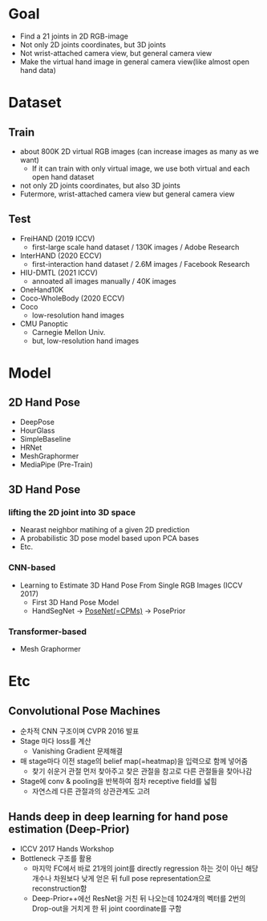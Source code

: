 # Goal
  - Find a 21 joints in 2D RGB-image
  - Not only 2D joints coordinates, but 3D joints
  - Not wrist-attached camera view, but general camera view
  - Make the virtual hand image in general camera view(like almost open hand data)

# Dataset
## Train
- about 800K 2D virtual RGB images (can increase images as many as we want)
  - If it can train with only virtual image, we use both virtual and each open hand dataset
- not only 2D joints coordinates, but also 3D joints
- Futermore, wrist-attached camera view but general camera view
## Test
- FreiHAND (2019 ICCV) 
	- first-large scale hand dataset / 130K images / Adobe Research 
- InterHAND (2020 ECCV) 
	- first-interaction hand dataset / 2.6M images / Facebook Research 
- HIU-DMTL (2021 ICCV) 
	- annoated all images manually / 40K images 
- OneHand10K 
- Coco-WholeBody (2020 ECCV) 
- Coco 
	- low-resolution hand images 
- CMU Panoptic 
	- Carnegie Mellon Univ. 
	- but, low-resolution hand images 

# Model
## 2D Hand Pose
- DeepPose
- HourGlass
- SimpleBaseline
- HRNet
- MeshGraphormer
- MediaPipe (Pre-Train)

## 3D Hand Pose
### lifting the 2D joint into 3D space
-  Nearast neighbor matihing of a given 2D prediction
-  A probabilistic 3D pose model based upon PCA bases
-  Etc.
### CNN-based
- Learning to Estimate 3D Hand Pose From Single RGB Images (ICCV 2017)
  - First 3D Hand Pose Model
  - HandSegNet -> [PoseNet(=CPMs)](#convolutional-pose-machines) -> PosePrior
				
### Transformer-based
- Mesh Graphormer


# Etc
## Convolutional Pose Machines
- 순차적 CNN 구조이며 CVPR 2016 발표
- Stage 마다 loss를 계산 
  - Vanishing Gradient 문제해결
- 매 stage마다 이전 stage의 belief map(=heatmap)을 입력으로 함께 넣어줌
  - 찾기 쉬운거 관절 먼저 찾아주고 찾은 관절을 참고로 다른 관절들을 찾아나감
- Stage에 conv & pooling을 반복하여 점차 receptive field를 넓힘
  - 자연스레 다른 관절과의 상관관계도 고려
## Hands deep in deep learning for hand pose estimation (Deep-Prior)
- ICCV 2017 Hands Workshop
- Bottleneck 구조를 활용
	- 마지막 FC에서 바로 21개의 joint를 directly regression 하는 것이 아닌 해당 개수나 차원보다 낮게 얻은 뒤 full pose representation으로 reconstruction함
	- Deep-Prior++에선 ResNet을 거친 뒤 나오는데 1024개의 벡터를 2번의 Drop-out을 거치게 한 뒤 joint coordinate를 구함